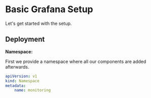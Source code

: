 # Basic Grafana Setup
Let's get started with the setup.

## Deployment
**Namespace:**

First we provide a namespace where all our components are added afterwards.
```yaml
apiVersion: v1
kind: Namespace
metadata:
    name: monitoring
```
